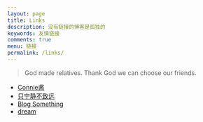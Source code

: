 ```yaml
---
layout: page
title: Links
description: 没有链接的博客是孤独的
keywords: 友情链接
comments: true
menu: 链接
permalink: /links/
---
```


> God made relatives. Thank God we can choose our friends.

* [Connie酱](https://connie99.github.io)
* [只宁静不致远](http://zxning.github.io/)
* [Blog Something](http://chenxiaoyoyo.github.io)
* [dream](http://qihouying.github.io)
